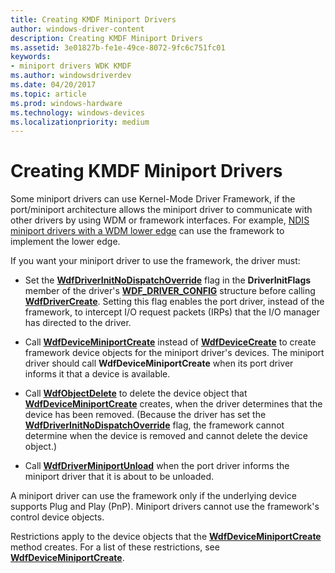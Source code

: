 ```yaml
---
title: Creating KMDF Miniport Drivers
author: windows-driver-content
description: Creating KMDF Miniport Drivers
ms.assetid: 3e01827b-fe1e-49ce-8072-9fc6c751fc01
keywords:
- miniport drivers WDK KMDF
ms.author: windowsdriverdev
ms.date: 04/20/2017
ms.topic: article
ms.prod: windows-hardware
ms.technology: windows-devices
ms.localizationpriority: medium
---
```


# Creating KMDF Miniport Drivers





Some miniport drivers can use Kernel-Mode Driver Framework, if the port/miniport architecture allows the miniport driver to communicate with other drivers by using WDM or framework interfaces. For example, [NDIS miniport drivers with a WDM lower edge](https://msdn.microsoft.com/library/windows/hardware/ff565954) can use the framework to implement the lower edge.

If you want your miniport driver to use the framework, the driver must:

-   Set the [**WdfDriverInitNoDispatchOverride**](https://msdn.microsoft.com/library/windows/hardware/ff551303) flag in the **DriverInitFlags** member of the driver's [**WDF\_DRIVER\_CONFIG**](https://msdn.microsoft.com/library/windows/hardware/ff551300) structure before calling [**WdfDriverCreate**](https://msdn.microsoft.com/library/windows/hardware/ff547175). Setting this flag enables the port driver, instead of the framework, to intercept I/O request packets (IRPs) that the I/O manager has directed to the driver.

-   Call [**WdfDeviceMiniportCreate**](https://msdn.microsoft.com/library/windows/hardware/ff546802) instead of [**WdfDeviceCreate**](https://msdn.microsoft.com/library/windows/hardware/ff545926) to create framework device objects for the miniport driver's devices. The miniport driver should call **WdfDeviceMiniportCreate** when its port driver informs it that a device is available.

-   Call [**WdfObjectDelete**](https://msdn.microsoft.com/library/windows/hardware/ff548734) to delete the device object that [**WdfDeviceMiniportCreate**](https://msdn.microsoft.com/library/windows/hardware/ff546802) creates, when the driver determines that the device has been removed. (Because the driver has set the [**WdfDriverInitNoDispatchOverride**](https://msdn.microsoft.com/library/windows/hardware/ff551303) flag, the framework cannot determine when the device is removed and cannot delete the device object.)

-   Call [**WdfDriverMiniportUnload**](https://msdn.microsoft.com/library/windows/hardware/ff547193) when the port driver informs the miniport driver that it is about to be unloaded.

A miniport driver can use the framework only if the underlying device supports Plug and Play (PnP). Miniport drivers cannot use the framework's control device objects.

Restrictions apply to the device objects that the [**WdfDeviceMiniportCreate**](https://msdn.microsoft.com/library/windows/hardware/ff546802) method creates. For a list of these restrictions, see [**WdfDeviceMiniportCreate**](https://msdn.microsoft.com/library/windows/hardware/ff546802).

 

 





